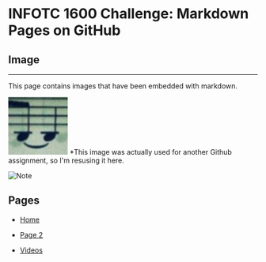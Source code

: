 # INFOTC 1600 Challenge: Markdown Pages on GitHub

## Image

---

This page contains images that have been embedded with markdown.

![Note](note.jpg)
*This image was actually used for another Github assignment, so I'm resusing it here.

![Note](Images/note.jpg)

## Pages

* [Home](README.md)

* [Page 2](Page_2.md)

* [Videos](Page_3.md)
